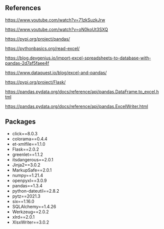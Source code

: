 ## References

https://www.youtube.com/watch?v=71zkSuzkJrw

https://www.youtube.com/watch?v=oN0koUt3SXQ

https://pypi.org/project/pandas/

https://pythonbasics.org/read-excel/

https://blog.devgenius.io/import-excel-spreadsheets-to-database-with-pandas-2d7af5faee4f

https://www.dataquest.io/blog/excel-and-pandas/

https://pypi.org/project/Flask/

https://pandas.pydata.org/docs/reference/api/pandas.DataFrame.to_excel.html

https://pandas.pydata.org/docs/reference/api/pandas.ExcelWriter.html


## Packages 

* click==8.0.3
* colorama==0.4.4
* et-xmlfile==1.1.0
* Flask==2.0.2
* greenlet==1.1.2
* itsdangerous==2.0.1
* Jinja2==3.0.2
* MarkupSafe==2.0.1
* numpy==1.21.4
* openpyxl==3.0.9
* pandas==1.3.4
* python-dateutil==2.8.2
* pytz==2021.3
* six==1.16.0
* SQLAlchemy==1.4.26
* Werkzeug==2.0.2
* xlrd==2.0.1
* XlsxWriter==3.0.2
